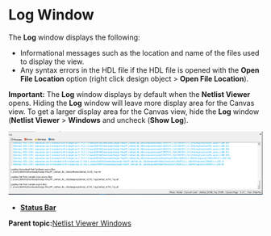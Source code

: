 # Log Window

The **Log** window displays the following:

-   Informational messages such as the location and name of the files used to display the view.
-   Any syntax errors in the HDL file if the HDL file is opened with the **Open File Location** option \(right click design object &gt; **Open File Location**\).

**Important:** The **Log** window displays by default when the **Netlist Viewer** opens. Hiding the **Log** window will leave more display area for the Canvas view. To get a larger display area for the Canvas view, hide the **Log** window \(**Netlist Viewer** &gt; **Windows** and uncheck \(**Show Log**\).

![](GUID-16DC390E-B4AF-4EF3-A064-AA1C9AE67D77-low.png "Log Window")

-   **[Status Bar](GUID-EEEB345A-AD02-40D0-9D54-C8FA2BB5A121.md)**  


**Parent topic:**[Netlist Viewer Windows](GUID-29F3E93D-3ECA-4F8B-9478-64D63D5F1873.md)

